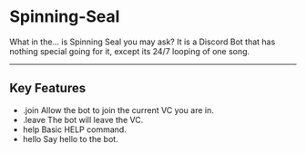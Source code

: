 # Spinning-Seal
What in the... is Spinning Seal you may ask? It is a Discord Bot that has nothing special going for it, except its 24/7 looping of one song.
_______________________________________________________

## Key Features

- .join
  Allow the bot to join the current VC you are in.
- .leave
  The bot will leave the VC.
- help
  Basic HELP command.
- hello
  Say hello to the bot.

